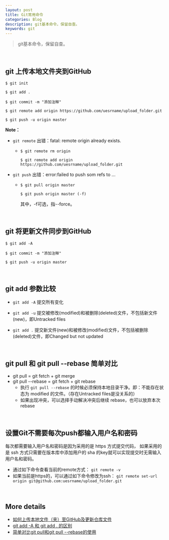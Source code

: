 ```yaml
---
layout: post
title: Git常用命令
categories: Blog
description: git基本命令，保留自查。
keywords: git
---
```


> git基本命令，保留自查。

​	



## git 上传本地文件夹到GitHub

```git
$ git init

$ git add .

$ git commit -m "添加注释"

$ git remote add origin https://github.com/uesrname/upload_folder.git

$ git push -u origin master
```

**Note：**

- `git remote` 出错：fatal: remote origin already exists.   

  - ```git
    $ git remote rm origin
    
    $ git remote add origin https://github.com/uesrname/upload_folder.git
    ```

- `git push` 出错：error:failed to push som refs to ...

  - ```git
    $ git pull origin master
    
    $ git push origin master (-f)
    ```

    其中，-f可选，指--force。



​	

## git 将更新文件同步到GitHub

```git
$ git add -A

$ git commit -m "添加注释"

$ git push -u origin master
```

​	



## git add 参数比较

- `git add -A`  提交所有变化

- `git add -u`  提交被修改(modified)和被删除(deleted)文件，不包括新文件(new)，即Untracked files

- `git add .`  提交新文件(new)和被修改(modified)文件，不包括被删除(deleted)文件，即Changed but not updated



​	

## git pull 和 git pull --rebase 简单对比

- git pull = git fetch + git merge
- git pull --rebase = git fetch + git rebase
  - 执行 `git pull --rebase` 的时候必须保持本地目录干净。即：不能存在状态为 modified 的文件。（存在Untracked files是没关系的）
  - 如果出现冲突，可以选择手动解决冲突后继续 rebase，也可以放弃本次 rebase
  



​	

## 设置Git不需要每次push都输入用户名和密码

每次都需要输入用户名和密码是因为采用的是 https 方式提交代码， 如果采用的是 ssh 方式只需要在版本库中添加用户的 sha 的key就可以实现提交时无需输入用户名和密码。

- 通过如下命令查看当前的remote方式： 
  `git remote -v`
- 如果当前是https的，可以通过如下命令修改为ssh： 
  `git remote set-url origin git@github.com:uesrname/upload_folder.git`

​	



## More details

- [如何上传本地文件（夹）至GitHub及更新仓库文件](https://www.jianshu.com/p/b0dbc71497ff)
- [git add -A 和 git add . 的区别](https://www.cnblogs.com/skura23/p/5859243.html)
- [简单对比git pull和git pull --rebase的使用](https://www.cnblogs.com/kevingrace/p/5896706.html )

